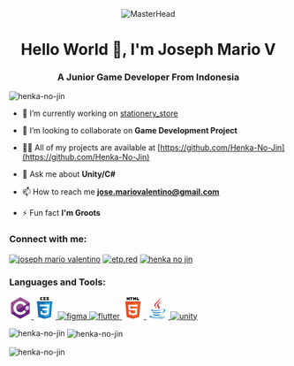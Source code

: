 <div style="text-align: center;">
  <img src="https://media.tenor.com/IGKWOQF8CeYAAAAC/naruto-konoha.gif 1000px" alt="MasterHead">
</div>

<h1 align="center">Hello World 👋, I'm Joseph Mario V</h1>
<h3 align="center">A Junior Game Developer From Indonesia</h3>

<p align="left"> <img src="https://komarev.com/ghpvc/?username=henka-no-jin&label=Profile%20views&color=0e75b6&style=flat" alt="henka-no-jin" /> </p>

- 🔭 I’m currently working on [stationery_store](https://github.com/SkyPooZi/stationery_store.git)

- 👯 I’m looking to collaborate on **Game Development Project**

- 👨‍💻 All of my projects are available at [https://github.com/Henka-No-Jin](https://github.com/Henka-No-Jin)

- 💬 Ask me about **Unity/C#**

- 📫 How to reach me **jose.mariovalentino@gmail.com**

- ⚡ Fun fact **I'm Groots**

<h3 align="left">Connect with me:</h3>
<p align="left">
<a href="https://linkedin.com/in/joseph mario valentino" target="blank"><img align="center" src="https://raw.githubusercontent.com/rahuldkjain/github-profile-readme-generator/master/src/images/icons/Social/linked-in-alt.svg" alt="joseph mario valentino" height="30" width="40" /></a>
<a href="https://instagram.com/etp.red" target="blank"><img align="center" src="https://raw.githubusercontent.com/rahuldkjain/github-profile-readme-generator/master/src/images/icons/Social/instagram.svg" alt="etp.red" height="30" width="40" /></a>
<a href="https://www.youtube.com/c/henka no jin" target="blank"><img align="center" src="https://raw.githubusercontent.com/rahuldkjain/github-profile-readme-generator/master/src/images/icons/Social/youtube.svg" alt="henka no jin" height="30" width="40" /></a>
</p>

<h3 align="left">Languages and Tools:</h3>
<p align="left"> <a href="https://www.w3schools.com/cs/" target="_blank" rel="noreferrer"> <img src="https://raw.githubusercontent.com/devicons/devicon/master/icons/csharp/csharp-original.svg" alt="csharp" width="40" height="40"/> </a> <a href="https://www.w3schools.com/css/" target="_blank" rel="noreferrer"> <img src="https://raw.githubusercontent.com/devicons/devicon/master/icons/css3/css3-original-wordmark.svg" alt="css3" width="40" height="40"/> </a> <a href="https://www.figma.com/" target="_blank" rel="noreferrer"> <img src="https://www.vectorlogo.zone/logos/figma/figma-icon.svg" alt="figma" width="40" height="40"/> </a> <a href="https://flutter.dev" target="_blank" rel="noreferrer"> <img src="https://www.vectorlogo.zone/logos/flutterio/flutterio-icon.svg" alt="flutter" width="40" height="40"/> </a> <a href="https://www.w3.org/html/" target="_blank" rel="noreferrer"> <img src="https://raw.githubusercontent.com/devicons/devicon/master/icons/html5/html5-original-wordmark.svg" alt="html5" width="40" height="40"/> </a> <a href="https://www.java.com" target="_blank" rel="noreferrer"> <img src="https://raw.githubusercontent.com/devicons/devicon/master/icons/java/java-original.svg" alt="java" width="40" height="40"/> </a> <a href="https://unity.com/" target="_blank" rel="noreferrer"> <img src="https://www.vectorlogo.zone/logos/unity3d/unity3d-icon.svg" alt="unity" width="40" height="40"/> </a> </p>

<p><img align="left" src="https://github-readme-stats.vercel.app/api/top-langs?username=henka-no-jin&show_icons=true&locale=en&layout=compact" alt="henka-no-jin" /></p>

<p>&nbsp;<img align="center" src="https://github-readme-stats.vercel.app/api?username=henka-no-jin&show_icons=true&locale=en" alt="henka-no-jin" /></p>

<p><img align="center" src="https://github-readme-streak-stats.herokuapp.com/?user=henka-no-jin&" alt="henka-no-jin" /></p>

